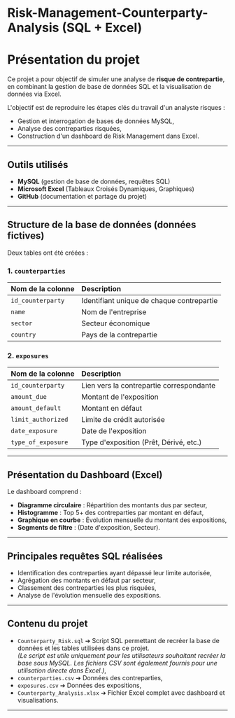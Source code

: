 # Risk-Management-Counterparty-Analysis (SQL + Excel)

# Présentation du projet

Ce projet a pour objectif de simuler une analyse de **risque de contrepartie**, en combinant la gestion de base de données SQL et la visualisation de données via Excel.

L'objectif est de reproduire les étapes clés du travail d'un analyste risques :
- Gestion et interrogation de bases de données MySQL,
- Analyse des contreparties risquées,
- Construction d'un dashboard de Risk Management dans Excel.

---

## Outils utilisés

- **MySQL** (gestion de base de données, requêtes SQL)
- **Microsoft Excel** (Tableaux Croisés Dynamiques, Graphiques)
- **GitHub** (documentation et partage du projet)

---

## Structure de la base de données (données fictives)

Deux tables ont été créées :

### 1. `counterparties`
| Nom de la colonne | Description |
|:------------------|:------------|
| `id_counterparty` | Identifiant unique de chaque contrepartie |
| `name` | Nom de l'entreprise |
| `sector` | Secteur économique |
| `country` | Pays de la contrepartie |

### 2. `exposures`
| Nom de la colonne | Description |
|:------------------|:------------|
| `id_counterparty` | Lien vers la contrepartie correspondante |
| `amount_due` | Montant de l'exposition |
| `amount_default` | Montant en défaut |
| `limit_authorized` | Limite de crédit autorisée |
| `date_exposure` | Date de l'exposition |
| `type_of_exposure` | Type d'exposition (Prêt, Dérivé, etc.) |


---

## Présentation du Dashboard (Excel)

Le dashboard comprend :
- **Diagramme circulaire** : Répartition des montants dus par secteur,
- **Histogramme** : Top 5+ des contreparties par montant en défaut,
- **Graphique en courbe** : Évolution mensuelle du montant des expositions,
- **Segments de filtre** : (Date d'exposition, Secteur).

---

## Principales requêtes SQL réalisées

- Identification des contreparties ayant dépassé leur limite autorisée,
- Agrégation des montants en défaut par secteur,
- Classement des contreparties les plus risquées,
- Analyse de l'évolution mensuelle des expositions.

---

## Contenu du projet

- `Counterparty_Risk.sql` ➔ Script SQL permettant de recréer la base de données et les tables utilisées dans ce projet.  
*(Le script est utile uniquement pour les utilisateurs souhaitant recréer la base sous MySQL. Les fichiers CSV sont également fournis pour une utilisation directe dans Excel.)*,
- `counterparties.csv` ➔ Données des contreparties,
- `exposures.csv` ➔ Données des expositions,
- `Counterparty_Analysis.xlsx` ➔ Fichier Excel complet avec dashboard et visualisations.

---
